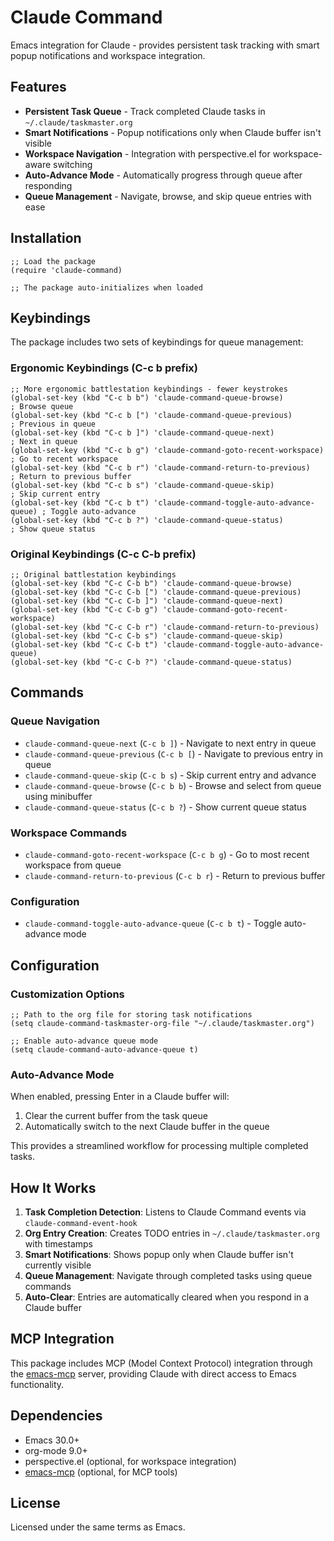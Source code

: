 # Claude Command

Emacs integration for Claude - provides persistent task tracking with smart popup notifications and workspace integration.

## Features

- **Persistent Task Queue** - Track completed Claude tasks in `~/.claude/taskmaster.org`
- **Smart Notifications** - Popup notifications only when Claude buffer isn't visible
- **Workspace Navigation** - Integration with perspective.el for workspace-aware switching
- **Auto-Advance Mode** - Automatically progress through queue after responding
- **Queue Management** - Navigate, browse, and skip queue entries with ease

## Installation

```elisp
;; Load the package
(require 'claude-command)

;; The package auto-initializes when loaded
```

## Keybindings

The package includes two sets of keybindings for queue management:

### Ergonomic Keybindings (C-c b prefix)

```elisp
;; More ergonomic battlestation keybindings - fewer keystrokes
(global-set-key (kbd "C-c b b") 'claude-command-queue-browse)              ; Browse queue
(global-set-key (kbd "C-c b [") 'claude-command-queue-previous)            ; Previous in queue  
(global-set-key (kbd "C-c b ]") 'claude-command-queue-next)                ; Next in queue
(global-set-key (kbd "C-c b g") 'claude-command-goto-recent-workspace)     ; Go to recent workspace
(global-set-key (kbd "C-c b r") 'claude-command-return-to-previous)        ; Return to previous buffer
(global-set-key (kbd "C-c b s") 'claude-command-queue-skip)                ; Skip current entry
(global-set-key (kbd "C-c b t") 'claude-command-toggle-auto-advance-queue) ; Toggle auto-advance
(global-set-key (kbd "C-c b ?") 'claude-command-queue-status)              ; Show queue status
```

### Original Keybindings (C-c C-b prefix)

```elisp
;; Original battlestation keybindings
(global-set-key (kbd "C-c C-b b") 'claude-command-queue-browse)           
(global-set-key (kbd "C-c C-b [") 'claude-command-queue-previous)         
(global-set-key (kbd "C-c C-b ]") 'claude-command-queue-next)             
(global-set-key (kbd "C-c C-b g") 'claude-command-goto-recent-workspace)  
(global-set-key (kbd "C-c C-b r") 'claude-command-return-to-previous)     
(global-set-key (kbd "C-c C-b s") 'claude-command-queue-skip)             
(global-set-key (kbd "C-c C-b t") 'claude-command-toggle-auto-advance-queue)
(global-set-key (kbd "C-c C-b ?") 'claude-command-queue-status)           
```

## Commands

### Queue Navigation

- `claude-command-queue-next` (`C-c b ]`) - Navigate to next entry in queue
- `claude-command-queue-previous` (`C-c b [`) - Navigate to previous entry in queue
- `claude-command-queue-skip` (`C-c b s`) - Skip current entry and advance
- `claude-command-queue-browse` (`C-c b b`) - Browse and select from queue using minibuffer
- `claude-command-queue-status` (`C-c b ?`) - Show current queue status

### Workspace Commands

- `claude-command-goto-recent-workspace` (`C-c b g`) - Go to most recent workspace from queue
- `claude-command-return-to-previous` (`C-c b r`) - Return to previous buffer

### Configuration

- `claude-command-toggle-auto-advance-queue` (`C-c b t`) - Toggle auto-advance mode

## Configuration

### Customization Options

```elisp
;; Path to the org file for storing task notifications
(setq claude-command-taskmaster-org-file "~/.claude/taskmaster.org")

;; Enable auto-advance queue mode
(setq claude-command-auto-advance-queue t)
```

### Auto-Advance Mode

When enabled, pressing Enter in a Claude buffer will:
1. Clear the current buffer from the task queue
2. Automatically switch to the next Claude buffer in the queue

This provides a streamlined workflow for processing multiple completed tasks.

## How It Works

1. **Task Completion Detection**: Listens to Claude Command events via `claude-command-event-hook`
2. **Org Entry Creation**: Creates TODO entries in `~/.claude/taskmaster.org` with timestamps
3. **Smart Notifications**: Shows popup only when Claude buffer isn't currently visible
4. **Queue Management**: Navigate through completed tasks using queue commands
5. **Auto-Clear**: Entries are automatically cleared when you respond in a Claude buffer

## MCP Integration

This package includes MCP (Model Context Protocol) integration through the [emacs-mcp](https://github.com/ElleNajt/emacs-mcp) server, providing Claude with direct access to Emacs functionality.

## Dependencies

- Emacs 30.0+
- org-mode 9.0+
- perspective.el (optional, for workspace integration)
- [emacs-mcp](https://github.com/ElleNajt/emacs-mcp) (optional, for MCP tools)

## License

Licensed under the same terms as Emacs.